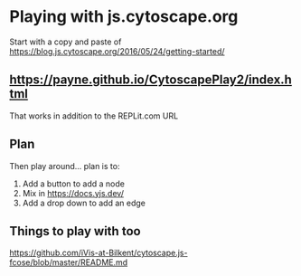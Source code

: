 # Playing with js.cytoscape.org

Start with a  copy and paste of https://blog.js.cytoscape.org/2016/05/24/getting-started/

## https://payne.github.io/CytoscapePlay2/index.html
That works in addition to the REPLit.com URL

## Plan

Then play around... plan is to:
1. Add a button to add a node
3. Mix in https://docs.yjs.dev/
2. Add a drop down to add an edge

## Things to play with too
https://github.com/iVis-at-Bilkent/cytoscape.js-fcose/blob/master/README.md

